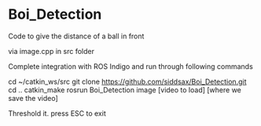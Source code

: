 # Boi_Detection
Code to give the distance of a ball in front 

via image.cpp in src folder

Complete integration with ROS Indigo and run through following commands

cd ~/catkin_ws/src
git clone https://github.com/siddsax/Boi_Detection.git
cd ..
catkin_make
rosrun Boi_Detection image [video to load] [where we save the video]

Threshold it.
press ESC to exit
